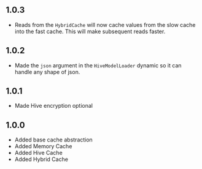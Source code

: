 ## 1.0.3

* Reads from the `HybridCache` will now cache values from the slow cache into the fast cache. This will make subsequent reads faster.

## 1.0.2

* Made the `json` argument in the `HiveModelLoader` dynamic so it can handle any shape of json.

## 1.0.1

* Made Hive encryption optional

## 1.0.0

* Added base cache abstraction
* Added Memory Cache
* Added Hive Cache
* Added Hybrid Cache